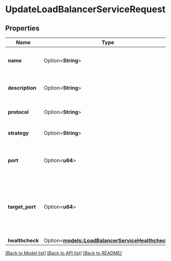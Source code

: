 # UpdateLoadBalancerServiceRequest

## Properties

Name | Type | Description | Notes
------------ | ------------- | ------------- | -------------
**name** | Option<**String**> | Load Balancer Service name | [optional]
**description** | Option<**String**> | Load Balancer Service description | [optional]
**protocol** | Option<**String**> | Network traffic protocol | [optional]
**strategy** | Option<**String**> | Load balancing strategy | [optional]
**port** | Option<**u64**> | Port exposed on the Load Balancer's public IP | [optional]
**target_port** | Option<**u64**> | Port on which the network traffic will be forwarded to on the receiving instance | [optional]
**healthcheck** | Option<[**models::LoadBalancerServiceHealthcheck**](load-balancer-service-healthcheck.md)> |  | [optional]

[[Back to Model list]](../README.md#documentation-for-models) [[Back to API list]](../README.md#documentation-for-api-endpoints) [[Back to README]](../README.md)



